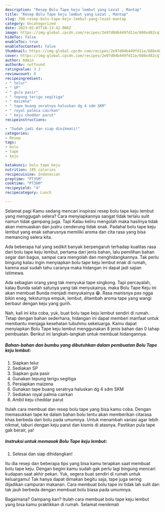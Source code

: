 ```yaml
---
description: "Resep Bolu Tape keju lembut yang Lezat , Mantap"
title: "Resep Bolu Tape keju lembut yang Lezat , Mantap"
slug: 298-resep-bolu-tape-keju-lembut-yang-lezat-mantap
category: Uncategorized
date: 2023-02-07T18:13:42.006Z
image: https://img-global.cpcdn.com/recipes/2e97d04b449fd11e/680x482cq70/bolu-tape-keju-lembut-foto-resep-utama.jpg
hideToc: false
enableToc: true
enableTocContent: false
thumbnail: https://img-global.cpcdn.com/recipes/2e97d04b449fd11e/680x482cq70/bolu-tape-keju-lembut-foto-resep-utama.jpg
cover: https://img-global.cpcdn.com/recipes/2e97d04b449fd11e/680x482cq70/bolu-tape-keju-lembut-foto-resep-utama.jpg
author: Admin
authorAv: notfound
ratingvalue: 3.3
reviewcount: 8
recipeingredient:
- " telur"
- " SP"
- " gula pasir"
- " tepung terigu segitiga"
- " maizena"
- " tape buang seratnya haluskan dg 4 sdm SKM"
- " royal palmia cairkan"
- " keju cheddar parut"
recipeinstructions:

- "Sudah jadi dan siap dinikmati!"
categories:
- Resep
tags:
- bolu
- tape
- keju

katakunci: bolu tape keju 
nutrition: 185 calories
recipecuisine: Indonesian
preptime: "PT35M"
cooktime: "PT36M"
recipeyield: "4"
recipecategory: Lunch

---
```



Selamat pagi Kamu sedang mencari inspirasi resep bolu tape keju lembut yang menggugah selera? Cara menyiapkannya sangat tidak terlalu sulit namun tidak gampang juga. Tapi Kalau keliru mengolah maka hasilnya tidak akan memuaskan dan justru cenderung tidak enak. Padahal bolu tape keju lembut yang enak seharusnya memiliki aroma dan cita rasa yang bisa memancing selera kita.


Ada beberapa hal yang sedikit banyak berpengaruh terhadap kualitas rasa dari bolu tape keju lembut, pertama dari jenis bahan, lalu pemilihan bahan segar dan bagus, sampai cara mengolah dan menghidangkannya. Tak perlu bingung kalau ingin menyiapkan bolu tape keju lembut enak di rumah, karena asal sudah tahu caranya maka hidangan ini dapat jadi sajian istimewa.

Ada sebagian orang yang tak menyukai tape singkong. Tapi percayalah, kalau Bunda salah satunya yang tak menyukainya, maka Bolu Tape Keju ini akan membuat Bunda menjadi menyukainya 😁. Rasa manisnya pas ngga bikin eneg, teksturnya empuk, lembut, ditambah aroma tape yang wangi berbaur dengan keju yang gurih.


Nah, kali ini kita coba, yuk, buat bolu tape keju lembut sendiri di rumah. Tetap dengan bahan sederhana, hidangan ini dapat memberi manfaat untuk membantu menjaga kesehatan tubuhmu sekeluarga. Kamu dapat menyiapkan Bolu Tape keju lembut menggunakan 8 jenis bahan dan 0 tahap pembuatan. Berikut ini langkah-langkah untuk membuat hidangannya.

<!--inarticleads1-->

##### Bahan-bahan dan bumbu yang dibutuhkan dalam pembuatan Bolu Tape keju lembut:

1. Siapkan  telur
1. Sediakan  SP
1. Siapkan  gula pasir
1. Gunakan  tepung terigu segitiga
1. Persiapkan  maizena
1. Gunakan  tape buang seratnya haluskan dg 4 sdm SKM
1. Sediakan  royal palmia cairkan
1. Ambil  keju cheddar parut


Itulah cara membuat dan resep bolu tape yang bisa kamu coba. Dengan memasukkan tape ke dalam bahan bolu tentu akan memberikan citarasa khas berbeda dari bolu pada umumnya. Untuk menambah variasi agar lebih nikmat, taburi dengan keju parut dan kismis di atasnya. Pastikan pula tape gak berair, ya! 

<!--inarticleads2-->

##### Instruksi untuk memasak Bolu Tape keju lembut:


1. Selesai dan siap dihidangkan!

Itu dia resep dan beberapa tips yang bisa kamu terapkan saat membuat bolu tape keju. Dengan begini kamu sudah gak perlu lagi bingung mencari kudapan saat akhir pekan. Yuk, segera buat sendiri di rumah untuk keluargamu! Tak hanya dapat dimakan begitu saja, tape juga sering dijadikan campuran makanan. Cara membuat bolu tape ini tidak lah sulit dan tak jauh berbeda dengan membuat bolu biasa pada umumnya. 

Bagaimana? Gampang kan? Itulah cara membuat bolu tape keju lembut yang bisa kamu praktikkan di rumah. Selamat menikmati
